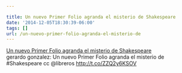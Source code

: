 ```yaml
---

title: Un nuevo Primer Folio agranda el misterio de Shakespeare
date: '2014-12-05T18:30:39-06:00'
tags: []
url: /un-nuevo-primer-folio-agranda-el-misterio-de
---
```

<a href="http://cultura.elpais.com/cultura/2014/11/27/actualidad/1417101743_971906.html">Un nuevo Primer Folio agranda el misterio de Shakespeare</a><br/>gerardo gonzalez: Un nuevo Primer Folio agranda el misterio de #Shakespeare cc @libreros <a href="http://t.co/ZZQ2y6KSOV" target="_blank">http://t.co/ZZQ2y6KSOV</a>
